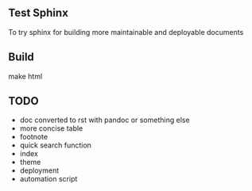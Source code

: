 Test Sphinx
-------------------

To try sphinx for building more maintainable and deployable documents


## Build

make html


## TODO

- doc converted to rst with pandoc or something else
- more concise table
- footnote
- quick search function
- index
- theme
- deployment
- automation script

